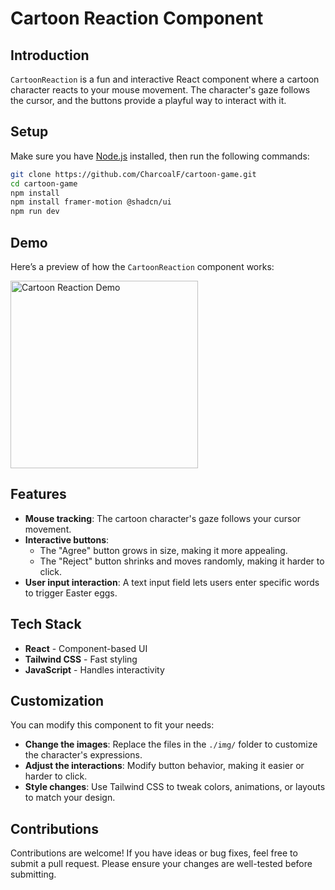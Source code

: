 # Cartoon Reaction Component

## Introduction

`CartoonReaction` is a fun and interactive React component where a cartoon character reacts to your mouse movement. The character's gaze follows the cursor, and the buttons provide a playful way to interact with it.

## Setup

Make sure you have [Node.js](https://nodejs.org/) installed, then run the following commands:

```sh
git clone https://github.com/CharcoalF/cartoon-game.git
cd cartoon-game
npm install
npm install framer-motion @shadcn/ui
npm run dev
```

## Demo

Here’s a preview of how the `CartoonReaction` component works:

<img src="./img/demo.gif" width="300px" height="auto" alt="Cartoon Reaction Demo">

## Features

- **Mouse tracking**: The cartoon character's gaze follows your cursor movement.
- **Interactive buttons**:
  - The "Agree" button grows in size, making it more appealing.
  - The "Reject" button shrinks and moves randomly, making it harder to click.
- **User input interaction**: A text input field lets users enter specific words to trigger Easter eggs.

## Tech Stack

- **React** - Component-based UI
- **Tailwind CSS** - Fast styling
- **JavaScript** - Handles interactivity

## Customization

You can modify this component to fit your needs:

- **Change the images**: Replace the files in the `./img/` folder to customize the character's expressions.
- **Adjust the interactions**: Modify button behavior, making it easier or harder to click.
- **Style changes**: Use Tailwind CSS to tweak colors, animations, or layouts to match your design.

## Contributions

Contributions are welcome! If you have ideas or bug fixes, feel free to submit a pull request. Please ensure your changes are well-tested before submitting.
